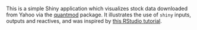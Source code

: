 This is a simple Shiny application which visualizes stock data downloaded from 
Yahoo via the [quantmod](https://www.quantmod.com/) package. It illustrates the 
use of `shiny` inputs, outputs and reactives, and was inspired by [this RStudio tutorial](http://shiny.rstudio.com/tutorial/written-tutorial/lesson6/).

